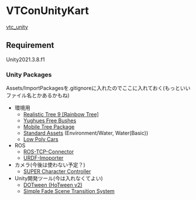 # VTConUnityKart

[vtc_unity](https://github.com/Field-Robotics-Japan/vtc_unity)

## Requirement

Unity2021.3.8.f1

### Unity Packages

Assets/ImportPackagesを.gitignoreに入れたのでここに入れておく(もっといいファイル名とかあるかもね)

- 環境用
  - [Realistic Tree 9 [Rainbow Tree]](https://assetstore.unity.com/packages/3d/vegetation/trees/realistic-tree-9-rainbow-tree-54622)
  - [Yughues Free Bushes](https://assetstore.unity.com/packages/3d/vegetation/plants/yughues-free-bushes-13168)
  - [Mobile Tree Package](https://assetstore.unity.com/packages/3d/vegetation/trees/mobile-tree-package-18866)
  - [Standard Assets](https://assetstore.unity.com/packages/essentials/asset-packs/standard-assets-for-unity-2018-4-32351) (Environment/Water, Water(Basic))
  - [Low Poly Cars](https://assetstore.unity.com/packages/3d/vehicles/land/low-poly-cars-101798)
- ROS
  - [ROS-TCP-Connector](https://github.com/Unity-Technologies/ROS-TCP-Connector/tree/v0.7.0)
  - [URDF-Imoporter](https://github.com/Unity-Technologies/URDF-Importer/tree/main)
- カメラ(今後は使わない予定？)
  - [SUPER Character Controller](https://assetstore.unity.com/packages/tools/game-toolkits/super-character-controller-135316)
- Unity開発ツール(今は入れなくてよい)
  - [DOTween (HoTween v2)](https://assetstore.unity.com/packages/tools/animation/dotween-hotween-v2-27676)
  - [Simple Fade Scene Transition System](https://assetstore.unity.com/packages/tools/particles-effects/simple-fade-scene-transition-system-81753)



